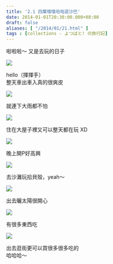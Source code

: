 ```yaml
---
title: '2.1 四葉嘻嘻哈哈遊沙巴'
date: 2014-01-01T20:30:00.000+08:00
draft: false
aliases: [ "/2014/01/21.html" ]
tags : [collections - よつばと! の旅行記]
---
```


啦啦啦～ 又是去玩的日子  

![](/images/yotsuba2a1.jpg)

hello（揮揮手）  
整天車出車入真的很爽皮  

![](/images/yotsuba2a2.jpg)

就連下大雨都不怕  

![](/images/yotsuba2a3.jpg)

住在大屋子裡又可以整天都在玩 XD  

![](/images/yotsuba2a4.jpg)

晚上開P好高興  

![](/images/yotsuba2a5.jpg)

去沙灘玩拾貝殼，yeah～  

![](/images/yotsuba2a6.jpg)

出去曬太陽很開心  

![](/images/yotsuba2a7.jpg)

有很多東西吃  

![](/images/yotsuba2a8.jpg)

出去逛街更可以買很多很多吃的  
哈哈哈～
